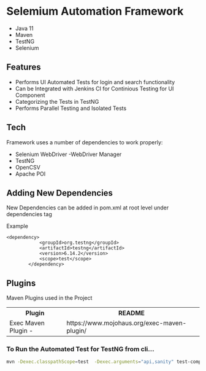 # Selemium Automation Framework


- Java 11
- Maven
- TestNG
- Selenium


## Features

- Performs UI  Automated Tests for login and search functionality
- Can be Integrated with Jenkins CI for Continious Testing for UI Component 
- Categorizing the Tests in  TestNG 
- Performs Parallel Testing and Isolated Tests


## Tech

Framework uses a number of dependencies to work properly:

- Selenium WebDriver
-WebDriver Manager
- TestNG
- OpenCSV
- Apache POI

## Adding New Dependencies

New Dependencies can be added in pom.xml at root level under dependencies tag

Example
```
<dependency>
			<groupId>org.testng</groupId>
			<artifactId>testng</artifactId>
			<version>6.14.2</version>
			<scope>test</scope>
		</dependency>
```



## Plugins

Maven Plugins used in the Project
<table>
  <tr><th>Plugin</th><th>README</th></tr>
    <tr><td> Exec Maven Plugin -</td><td>https://www.mojohaus.org/exec-maven-plugin/ </td></tr>
</table>




### To Run the Automated Test for TestNG from cli...

```sh
mvn -Dexec.classpathScope=test  -Dexec.arguments="api,sanity" test-compile  exec:java -Dexec.cleanupDaemonThreads=false -X
```





